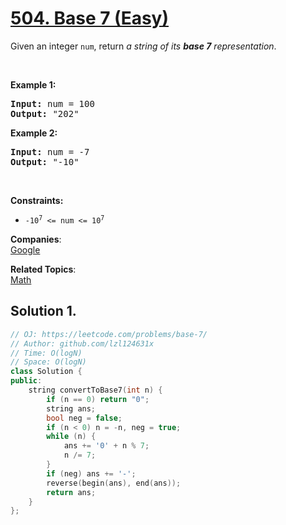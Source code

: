 # [504. Base 7 (Easy)](https://leetcode.com/problems/base-7/)

<p>Given an integer <code>num</code>, return <em>a string of its <strong>base 7</strong> representation</em>.</p>

<p>&nbsp;</p>
<p><strong>Example 1:</strong></p>
<pre><strong>Input:</strong> num = 100
<strong>Output:</strong> "202"
</pre><p><strong>Example 2:</strong></p>
<pre><strong>Input:</strong> num = -7
<strong>Output:</strong> "-10"
</pre>
<p>&nbsp;</p>
<p><strong>Constraints:</strong></p>

<ul>
	<li><code>-10<sup>7</sup> &lt;= num &lt;= 10<sup>7</sup></code></li>
</ul>


**Companies**:  
[Google](https://leetcode.com/company/google)

**Related Topics**:  
[Math](https://leetcode.com/tag/math/)

## Solution 1.

```cpp
// OJ: https://leetcode.com/problems/base-7/
// Author: github.com/lzl124631x
// Time: O(logN)
// Space: O(logN)
class Solution {
public:
    string convertToBase7(int n) {
        if (n == 0) return "0";
        string ans;
        bool neg = false;
        if (n < 0) n = -n, neg = true;
        while (n) {
            ans += '0' + n % 7;
            n /= 7;
        }
        if (neg) ans += '-';
        reverse(begin(ans), end(ans));
        return ans;
    }
};
```